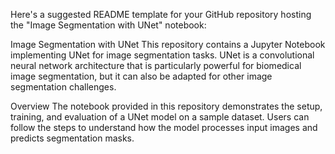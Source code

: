 
Here's a suggested README template for your GitHub repository hosting the "Image Segmentation with UNet" notebook:

Image Segmentation with UNet
This repository contains a Jupyter Notebook implementing UNet for image segmentation tasks. UNet is a convolutional neural network architecture that is particularly powerful for biomedical image segmentation, but it can also be adapted for other image segmentation challenges.

Overview
The notebook provided in this repository demonstrates the setup, training, and evaluation of a UNet model on a sample dataset. Users can follow the steps to understand how the model processes input images and predicts segmentation masks.
